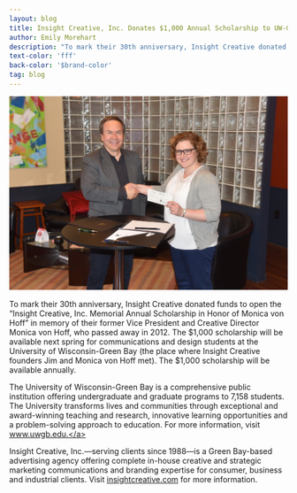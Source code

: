 ```yaml
---
layout: blog
title: Insight Creative, Inc. Donates $1,000 Annual Scholarship to UW-Green Bay Communications and Design Students
author: Emily Morehart
description: "To mark their 30th anniversary, Insight Creative donated funds to open the “Insight Creative, Inc. Memorial Annual Scholarship in Honor of Monica von Hoff”"
text-color: 'fff'
back-color: '$brand-color'
tag: blog
---
```

<img data-aos="fade-up" src="/img/blog/Insight Scholarship Check.jpg"
alt="Image of holy wa skywriting"
srcset="
/img/blog/Insight Scholarship Check.jpg 2400w,
/img/blog/Insight Scholarship Check.jpg 1800w,
/img/blog/Insight Scholarship Check.jpg 1200w,
/img/blog/Insight Scholarship Check.jpg 900w,
/img/blog/Insight Scholarship Check.jpg 600w,
/img/blog/Insight Scholarship Check.jpg 400w" />

To mark their 30th anniversary, Insight Creative donated funds to open the “Insight Creative, Inc. Memorial Annual Scholarship in Honor of Monica von Hoff” in memory of their former Vice President and Creative Director Monica von Hoff, who passed away in 2012. The $1,000 scholarship will be available next spring for communications and design students at the University of Wisconsin-Green Bay (the place where Insight Creative founders Jim and Monica von Hoff met). The $1,000 scholarship will be available annually.

The University of Wisconsin-Green Bay is a comprehensive public institution offering undergraduate and graduate programs to 7,158 students. The University transforms lives and communities through exceptional and award-winning teaching and research, innovative learning opportunities and a problem-solving approach to education. For more information, visit <a href='http://www.uwgb.edu/' target='_blank' rel='noopener'>www.uwgb.edu.</a>

Insight Creative, Inc.—serving clients since 1988—is a Green Bay-based advertising agency offering complete in-house creative and strategic marketing communications and branding expertise for consumer, business and industrial clients. Visit <a href="https://insightcreative.com/">insightcreative.com</a> for more information.
